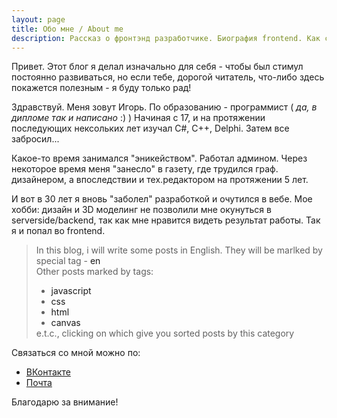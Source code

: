 ```yaml
---
layout: page
title: Обо мне / About me
description: Рассказ о фронтэнд разработчике. Биография frontend. Как стать frontend.
---
```


<p class="message">
  Привет. Этот блог я делал изначально для себя - чтобы был стимул постоянно развиваться, но если тебе, дорогой читатель, что-либо здесь покажется полезным - я буду только рад!
</p>

Здравствуй. Меня зовут Игорь. По образованию - программист ( <em>да, в дипломе так и написано</em> :) ) 
Начиная с 17, и на протяжении последующих нексольких лет изучал С#, C++, Delphi. Затем все забросил... 

Какое-то время занимался "эникейством". Работал админом. Через некоторое время меня "занесло" в газету, где трудился граф. дизайнером, а впоследствии и тех.редактором на протяжении 5 лет. 

И вот в 30 лет я вновь "заболел" разработкой и очутился в вебе. Мое хобби: дизайн и 3D моделинг не позволили мне окунуться в serverside/backend, так как мне нравится видеть результат работы. Так я и попал во frontend.

<blockquote>  

  In this blog, i will write some posts in English. They will be marlked by special tag - <a class="eng-text">en</a>
  <br />
  Other posts marked by tags: <ul class="category-list-main" style="-webkit-margin-after: 0;">
  <li class="item"><a class="link">javascript</a></li>
  <li class="item"><a class="link">css</a></li>
  <li class="item"><a class="link">html</a></li>
  <li class="item"><a class="link">canvas</a></li>
  </ul>e.t.c., clicking on which give you sorted posts by this category

</blockquote>  


Связаться со мной можно по:

* [ВКонтакте](https://vk.com/id179152023)
* [Почта](klesareff.igor@yandex.ru)


Благодарю за внимание!
